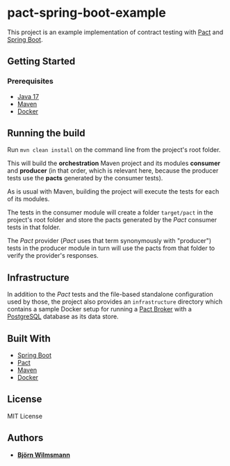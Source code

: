 # pact-spring-boot-example

This project is an example implementation of contract testing with [Pact](https://pact.io/)
and [Spring Boot](https://spring.io/projects/spring-boot).

## Getting Started

### Prerequisites

* [Java 17](https://openjdk.java.net/projects/jdk/17/)
* [Maven](https://maven.apache.org/)
* [Docker](https://www.docker.com/)

## Running the build

Run ```mvn clean install``` on the command line from the project's root folder.

This will build the **orchestration** Maven project and its modules **consumer** and **producer** (in that order, which
is relevant here, because the producer tests use the **pacts** generated by the consumer tests).

As is usual with Maven, building the project will execute the tests for each of its modules.

The tests in the consumer module will create a folder `target/pact` in the project's root folder and store the pacts
generated by the *Pact* consumer tests in that folder.

The *Pact* provider (*Pact* uses that term synonymously with "producer") tests in the producer module in turn will use
the pacts from that folder to verify the provider's responses.

## Infrastructure

In addition to the *Pact* tests and the file-based standalone configuration used by those, the project also provides
an `infrastructure` directory which contains a sample Docker setup for running
a [Pact Broker](https://github.com/pact-foundation/pact_broker)
with a [PostgreSQL](https://www.postgresql.org/) database as its data store.

## Built With

* [Spring Boot](https://projects.spring.io/spring-boot/)
* [Pact](https://pact.io/)
* [Maven](https://maven.apache.org/)
* [Docker](https://www.docker.com/)

## License

MIT License

## Authors

* **[Björn Wilmsmann](https://bjoernkw.com)**
